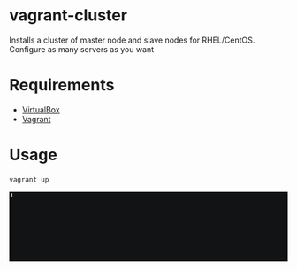 # vagrant-cluster

Installs a cluster of master node and slave nodes for RHEL/CentOS. Configure as many servers as you want

# Requirements
- [VirtualBox](https://www.virtualbox.org/wiki/Downloads)
- [Vagrant](https://www.vagrantup.com/downloads.html)

# Usage

```bash
vagrant up
```
![demo.gif](https://github.com/rakauchuk/vagrant-cluster/blob/master/demo.gif)
